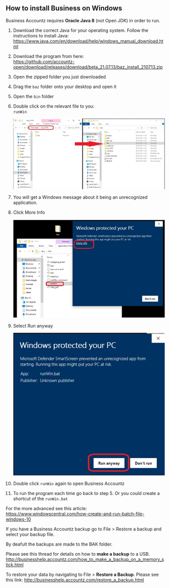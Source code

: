 ## How to install Business on Windows

Business Accountz requires **Oracle Java 8** (not Open JDK) in order to run. 

1. Download the correct Java for your operating system. Follow the instructions to install Java: <https://www.java.com/en/download/help/windows_manual_download.html>
3. Download the program from here:   
   <https://github.com/accountz-open/download/releases/download/beta_21.07.13/baz_install_210713.zip>
5. Open the zipped folder you just downloaded
6. Drag the `baz` folder onto your desktop and open it
7. Open the `bin` folder
8. Double click on the relevant file to you:  
   `runWin`  

   ![baz install windows](baz-install-win.jpg)

9. You will get a Windows message about it being an unrecognized application. 
9. Click More Info  

   ![baz unidentified -windows](baz-unidentified-win.jpg)

9. Select Run anyway

   ![confirm security windows](confirm-security-win.jpg)
   
9. Double click `runWin` again to open Business Accountz
9. To run the program each time go back to step 5. Or you could create a shortcut of the `runWin.bat`

For the more advanced see this article: <https://www.windowscentral.com/how-create-and-run-batch-file-windows-10>

If you have a Business Accountz backup go to File > Restore a backup and select your backup file.

By deafult the backups are made to the BAK folder.

Please see this thread for details on how to **make a backup** to a USB.
<http://businesshelp.accountz.com/how_to_make_a_backup_on_a_memory_stick.html>

To restore your data by navigating to File > **Restore a Backup**. Please see this link:
<http://businesshelp.accountz.com/restore_a_backup.html>



